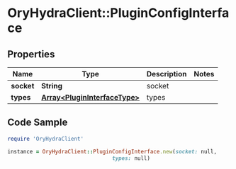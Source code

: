 # OryHydraClient::PluginConfigInterface

## Properties

Name | Type | Description | Notes
------------ | ------------- | ------------- | -------------
**socket** | **String** | socket | 
**types** | [**Array&lt;PluginInterfaceType&gt;**](PluginInterfaceType.md) | types | 

## Code Sample

```ruby
require 'OryHydraClient'

instance = OryHydraClient::PluginConfigInterface.new(socket: null,
                                 types: null)
```


